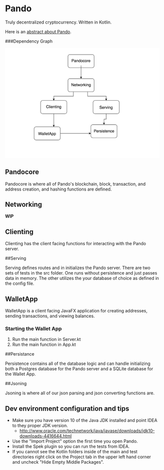 # Pando

Truly decentralized cryptocurrency.  Written in Kotlin.

Here is an [abstract about Pando](doc/abstract.md).

###Dependency Graph

![](./doc/dependency_graph.png)

## Pandocore

Pandocore is where all of Pando's blockchain, block, transaction, and address creation, and hashing functions are defined.



## Networking

**WIP**



## Clienting

Clienting has the client facing functions for interacting with the Pando server.



##Serving

Serving defines routes and in initializes the Pando server. There are two sets of tests in the src folder. One runs without persistence and just passes data in memory. The other utilizes the your database of choice as defined in the config file.



## WalletApp

WalletApp is a client facing JavaFX application for creating addresses, sending transactions, and viewing balances.

### Starting the Wallet App

1. Run the main function in Server.kt
2. Run the main function in App.kt



##Persistance

Persistence contains all of the database logic and can handle initializing both a Postgres database for the Pando server and a SQLite database for the Wallet App.



##Jsoning

Jsoning is where all of our json	parsing and json converting functions are.



## Dev environment configuration and tips

- Make sure you have version 10 of the Java JDK installed and point IDEA to they proper JDK version.
  - http://www.oracle.com/technetwork/java/javase/downloads/jdk10-downloads-4416644.html
- Use the "Import Project" option the first time you open Pando. 
- Install the Spek plugin so you can run the tests from IDEA.
- If you cannot see the Kotlin folders inside of the main and test directories right click on the Project tab in the upper left hand corner and uncheck "Hide Empty Middle Packages".